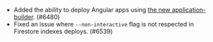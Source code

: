 - Added the ability to deploy Angular apps using [the new application-builder](https://angular.dev/tools/cli/esbuild). (#6480)
- Fixed an issue where `--non-interactive` flag is not respected in Firestore indexes deploys. (#6539)
